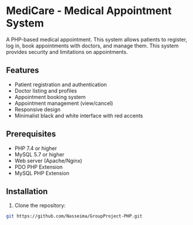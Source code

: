 # MediCare - Medical Appointment System

A PHP-based medical appointment. 
This system allows patients to register, log in, book appointments with doctors, and manage them. 
This system provides security and limitations on appointments.

## Features

- Patient registration and authentication
- Doctor listing and profiles
- Appointment booking system
- Appointment management (view/cancel)
- Responsive design
- Minimalist black and white interface with red accents

## Prerequisites

- PHP 7.4 or higher
- MySQL 5.7 or higher
- Web server (Apache/Nginx)
- PDO PHP Extension
- MySQL PHP Extension

## Installation

1. Clone the repository:
```bash
git https://github.com/Nasseima/GroupProject-PHP.git
